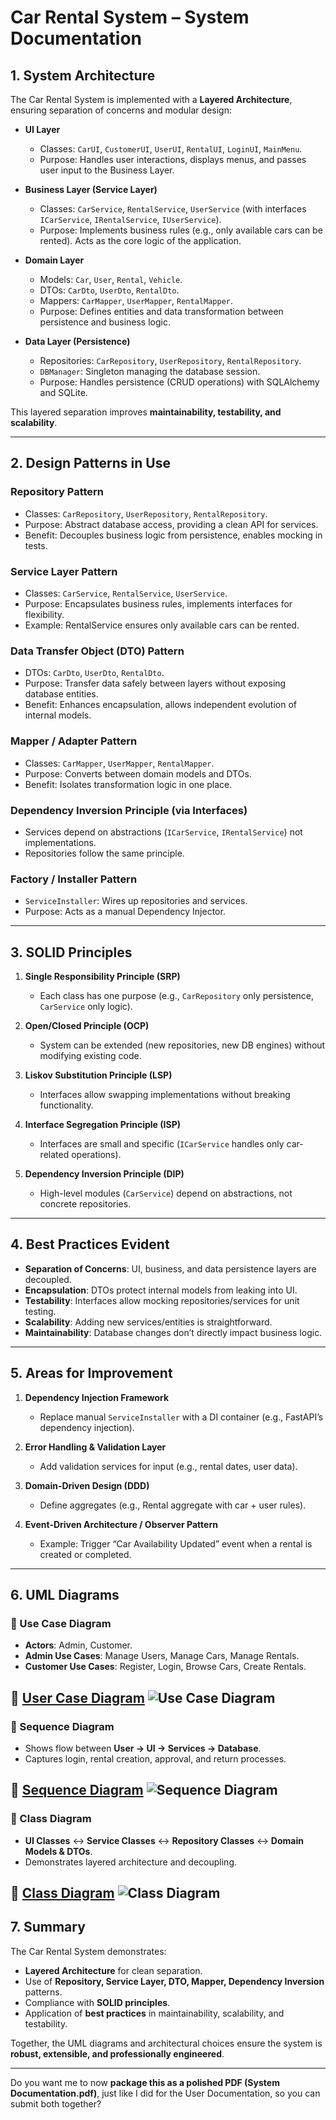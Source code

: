 # Car Rental System – System Documentation

## 1. System Architecture

The Car Rental System is implemented with a **Layered Architecture**, ensuring separation of concerns and modular design:

* **UI Layer**

  * Classes: `CarUI`, `CustomerUI`, `UserUI`, `RentalUI`, `LoginUI`, `MainMenu`.
  * Purpose: Handles user interactions, displays menus, and passes user input to the Business Layer.

* **Business Layer (Service Layer)**

  * Classes: `CarService`, `RentalService`, `UserService` (with interfaces `ICarService`, `IRentalService`, `IUserService`).
  * Purpose: Implements business rules (e.g., only available cars can be rented). Acts as the core logic of the application.

* **Domain Layer**

  * Models: `Car`, `User`, `Rental`, `Vehicle`.
  * DTOs: `CarDto`, `UserDto`, `RentalDto`.
  * Mappers: `CarMapper`, `UserMapper`, `RentalMapper`.
  * Purpose: Defines entities and data transformation between persistence and business logic.

* **Data Layer (Persistence)**

  * Repositories: `CarRepository`, `UserRepository`, `RentalRepository`.
  * `DBManager`: Singleton managing the database session.
  * Purpose: Handles persistence (CRUD operations) with SQLAlchemy and SQLite.

This layered separation improves **maintainability, testability, and scalability**.

---

## 2. Design Patterns in Use

### Repository Pattern

* Classes: `CarRepository`, `UserRepository`, `RentalRepository`.
* Purpose: Abstract database access, providing a clean API for services.
* Benefit: Decouples business logic from persistence, enables mocking in tests.

### Service Layer Pattern

* Classes: `CarService`, `RentalService`, `UserService`.
* Purpose: Encapsulates business rules, implements interfaces for flexibility.
* Example: RentalService ensures only available cars can be rented.

### Data Transfer Object (DTO) Pattern

* DTOs: `CarDto`, `UserDto`, `RentalDto`.
* Purpose: Transfer data safely between layers without exposing database entities.
* Benefit: Enhances encapsulation, allows independent evolution of internal models.

### Mapper / Adapter Pattern

* Classes: `CarMapper`, `UserMapper`, `RentalMapper`.
* Purpose: Converts between domain models and DTOs.
* Benefit: Isolates transformation logic in one place.

### Dependency Inversion Principle (via Interfaces)

* Services depend on abstractions (`ICarService`, `IRentalService`) not implementations.
* Repositories follow the same principle.

### Factory / Installer Pattern

* `ServiceInstaller`: Wires up repositories and services.
* Purpose: Acts as a manual Dependency Injector.

---

## 3. SOLID Principles

1. **Single Responsibility Principle (SRP)**

   * Each class has one purpose (e.g., `CarRepository` only persistence, `CarService` only logic).

2. **Open/Closed Principle (OCP)**

   * System can be extended (new repositories, new DB engines) without modifying existing code.

3. **Liskov Substitution Principle (LSP)**

   * Interfaces allow swapping implementations without breaking functionality.

4. **Interface Segregation Principle (ISP)**

   * Interfaces are small and specific (`ICarService` handles only car-related operations).

5. **Dependency Inversion Principle (DIP)**

   * High-level modules (`CarService`) depend on abstractions, not concrete repositories.

---

## 4. Best Practices Evident

* **Separation of Concerns**: UI, business, and data persistence layers are decoupled.
* **Encapsulation**: DTOs protect internal models from leaking into UI.
* **Testability**: Interfaces allow mocking repositories/services for unit testing.
* **Scalability**: Adding new services/entities is straightforward.
* **Maintainability**: Database changes don’t directly impact business logic.

---

## 5. Areas for Improvement

1. **Dependency Injection Framework**

   * Replace manual `ServiceInstaller` with a DI container (e.g., FastAPI’s dependency injection).

2. **Error Handling & Validation Layer**

   * Add validation services for input (e.g., rental dates, user data).

3. **Domain-Driven Design (DDD)**

   * Define aggregates (e.g., Rental aggregate with car + user rules).

4. **Event-Driven Architecture / Observer Pattern**

   * Example: Trigger “Car Availability Updated” event when a rental is created or completed.

---

## 6. UML Diagrams

### 🔹 Use Case Diagram

* **Actors**: Admin, Customer.
* **Admin Use Cases**: Manage Users, Manage Cars, Manage Rentals.
* **Customer Use Cases**: Register, Login, Browse Cars, Create Rentals.

📎 [User Case Diagram](docs/User_Case_Diagram.pdf)
![Use Case Diagram](docs/User_Case_Diagram.png)
---

### 🔹 Sequence Diagram

* Shows flow between **User → UI → Services → Database**.
* Captures login, rental creation, approval, and return processes.

📎 [Sequence Diagram](docs/Sequence_Diagram.pdf)
![Sequence Diagram](docs/Sequence_Diagram.png)
---

### 🔹 Class Diagram

* **UI Classes** ↔ **Service Classes** ↔ **Repository Classes** ↔ **Domain Models & DTOs**.
* Demonstrates layered architecture and decoupling.

📎 [Class Diagram](docs/Class_Diagram.pdf)
![Class Diagram](docs/class_diagram.png)
---

## 7. Summary

The Car Rental System demonstrates:

* **Layered Architecture** for clean separation.
* Use of **Repository, Service Layer, DTO, Mapper, Dependency Inversion** patterns.
* Compliance with **SOLID principles**.
* Application of **best practices** in maintainability, scalability, and testability.

Together, the UML diagrams and architectural choices ensure the system is **robust, extensible, and professionally engineered**.

---

Do you want me to now **package this as a polished PDF (System Documentation.pdf)**, just like I did for the User Documentation, so you can submit both together?
